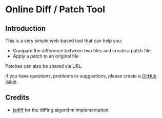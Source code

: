 # Online Diff / Patch Tool

## Introduction

This is a very simple web-based tool that can help you:

* Compare the difference between two files and create a patch file 
* Apply a patch to an original file

Patches can also be shared via URL.

If you have questions, problems or suggestions, please create a [GitHub issue](https://github.com/Fannon/online-diff-patch-tool/issues).

## Credits

* [jsdiff](https://github.com/kpdecker/jsdiff#readme) for the diffing algorithm implementation.